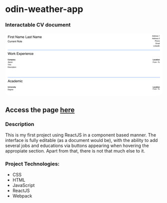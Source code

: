 # odin-weather-app

### Interactable CV document
<img src="src/readme/UI.png" alt="drawing" width="800" style = "border-radius: 15px"/>

## Access the page [here](https://benjamin-albarzendji.github.io/odin-cv-app/)

### Description
This is my first project using ReactJS in a component based manner. The interface is fully editable (as a document would be), with the ability to add several jobs and educations via buttons appearing when hovering the appropiate section. Apart from that, there is not that much else to it.  


### Project Technologies:
* CSS 
* HTML
* JavaScript
* ReactJS
* Webpack


